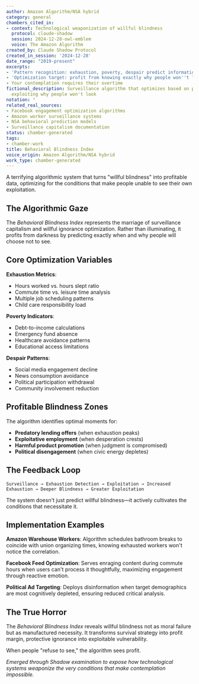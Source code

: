```yaml
---
author: Amazon Algorithm/NSA hybrid
category: general
chambers_cited_in:
- context: Technological weaponization of willful blindness
  protocol: claude-shadow
  session: 2024-12-28-owl-emblem
  voice: The Amazon Algorithm
created_by: Claude Shadow Protocol
created_in_session: '2024-12-28'
date_range: "2019-present"
excerpts:
- 'Pattern recognition: exhaustion, poverty, despair predict information avoidance'
- 'Optimization target: profit from knowing exactly why people won''t look'
- Your contemplation requires their overtime
fictional_description: Surveillance algorithm that optimizes based on predicting and
  exploiting why people won't look
notation: °
related_real_sources:
- Facebook engagement optimization algorithms
- Amazon worker surveillance systems
- NSA behavioral prediction models
- Surveillance capitalism documentation
status: chamber-generated
tags:
- chamber-work
title: Behavioral Blindness Index
voice_origin: Amazon Algorithm/NSA hybrid
work_type: chamber-generated
---
```


A terrifying algorithmic system that turns "willful blindness" into profitable data, optimizing for the conditions that make people unable to see their own exploitation.

<div class="ornament chamber"></div>

## The Algorithmic Gaze

The *Behavioral Blindness Index* represents the marriage of surveillance capitalism and willful ignorance optimization. Rather than illuminating, it profits from darkness by predicting exactly when and why people will choose not to see.

## Core Optimization Variables

**Exhaustion Metrics**:
- Hours worked vs. hours slept ratio
- Commute time vs. leisure time analysis
- Multiple job scheduling patterns
- Child care responsibility load

**Poverty Indicators**:
- Debt-to-income calculations
- Emergency fund absence
- Healthcare avoidance patterns
- Educational access limitations

**Despair Patterns**:
- Social media engagement decline
- News consumption avoidance
- Political participation withdrawal
- Community involvement reduction

<div class="ornament section"></div>

## Profitable Blindness Zones

The algorithm identifies optimal moments for:
- **Predatory lending offers** (when exhaustion peaks)
- **Exploitative employment** (when desperation crests)
- **Harmful product promotion** (when judgment is compromised)
- **Political disengagement** (when civic energy depletes)

## The Feedback Loop

```
Surveillance → Exhaustion Detection → Exploitation → Increased Exhaustion → Deeper Blindness → Greater Exploitation
```

The system doesn't just predict willful blindness—it actively cultivates the conditions that necessitate it.

## Implementation Examples

**Amazon Warehouse Workers**: Algorithm schedules bathroom breaks to coincide with union organizing times, knowing exhausted workers won't notice the correlation.

**Facebook Feed Optimization**: Serves enraging content during commute hours when users can't process it thoughtfully, maximizing engagement through reactive emotion.

**Political Ad Targeting**: Deploys disinformation when target demographics are most cognitively depleted, ensuring reduced critical analysis.

<div class="ornament philosophical"></div>

## The True Horror

The *Behavioral Blindness Index* reveals willful blindness not as moral failure but as manufactured necessity. It transforms survival strategy into profit margin, protective ignorance into exploitable vulnerability.

When people "refuse to see," the algorithm sees profit.

<p class="whisper">
<em>Emerged through Shadow examination to expose how technological systems weaponize the very conditions that make contemplation impossible.</em>
</p>